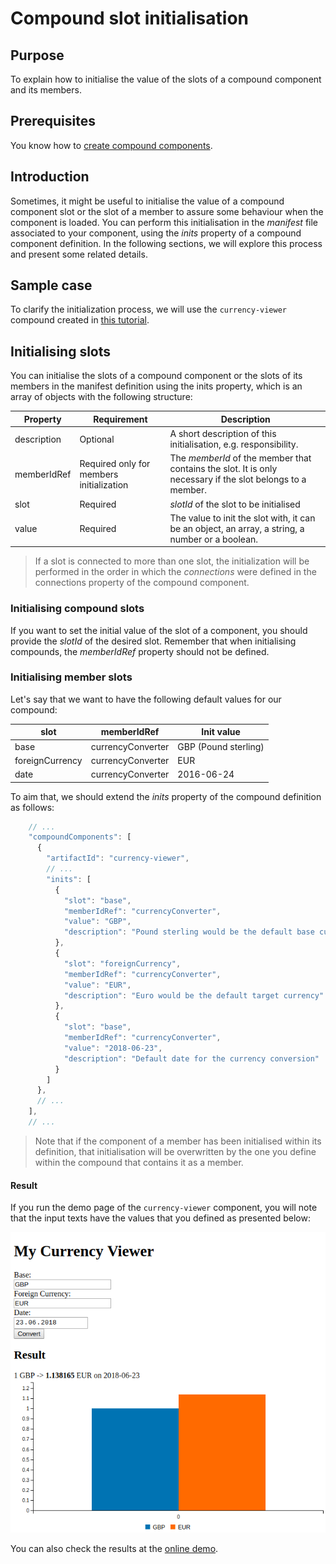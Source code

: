 # Compound slot initialisation

## Purpose

To explain how to initialise the value of the slots of a compound component and its members.

## Prerequisites

You know how to [create compound components](create-compound.md).

## Introduction

Sometimes, it might be useful to initialise the value of a compound component slot or the slot of a member to assure some behaviour when the component is loaded. You can perform this initialisation in the *manifest* file associated to your component, using the *inits* property of a compound component definition. In the following sections, we will explore this process and present some related details.

## Sample case

To clarify the initialization process, we will use the `currency-viewer` compound created in [this tutorial](create-compound.md).

## Initialising slots

You can initialise the slots of a compound component or the slots of its members in the manifest definition using the inits property, which is an array of objects with the following structure:

| Property | Requirement | Description |
|-------------|------------------------------------------|--------------------------------------------------------------------------------------------------------------------------------------------|
| description | Optional | A short description of this initialisation, e.g. responsibility. |
| memberIdRef | Required only for members initialization | The *memberId* of the member that contains the slot. It is only necessary if the slot belongs to a member.|
| slot | Required | *slotId* of the slot to be initialised |
| value | Required | The value to init the slot with, it can be an object, an array, a string, a number or a boolean. |

> If a slot is connected to more than one slot, the initialization will be performed in the order in which the *connections* were defined in the connections property of the compound component.

### Initialising compound slots

If you want to set the initial value of the slot of a component, you should provide the *slotId* of the desired slot. Remember that when initialising compounds, the *memberIdRef* property should not be defined.

### Initialising member slots

Let's say that we want to have the following default values for our compound:

| slot | memberIdRef | Init value |
|-----------------|-------------------|----------------------|
| base | currencyConverter | GBP (Pound sterling) |
| foreignCurrency | currencyConverter | EUR |
| date | currencyConverter | 2016-06-24 |

To aim that, we should extend the *inits* property of the compound definition as follows:

```javascript
    // ...
    "compoundComponents": [
      {
        "artifactId": "currency-viewer",
        // ...
        "inits": [
          {
            "slot": "base",
            "memberIdRef": "currencyConverter",
            "value": "GBP",
            "description": "Pound sterling would be the default base currency"
          },
          {
            "slot": "foreignCurrency",
            "memberIdRef": "currencyConverter",
            "value": "EUR",
            "description": "Euro would be the default target currency"
          },
          {
            "slot": "base",
            "memberIdRef": "currencyConverter",
            "value": "2018-06-23",
            "description": "Default date for the currency conversion"
          }
        ]
      },
      // ...
    ],
    // ...
```

> Note that if the component of a member has been initialised within its definition, that initialisation will be overwritten by the one you define within the compound that contains it as a member.

#### Result

If you run the demo page of the `currency-viewer` component, you will note that the input texts have the values that you defined as presented below:

![Initialised members demo](../.gitbook/assets/compound_member_init.png)

You can also check the results at the [online demo](https://cubbles.world/sandbox/my-first-webpackage@0.1.0-SNAPSHOT/currency-viewer-init/demo/index.html).